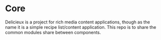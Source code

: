 # Core
Delicieux is a project for rich media content applications, though as the name it is a simple recipe list/content application.
This repo is to share the common modules share between components.
